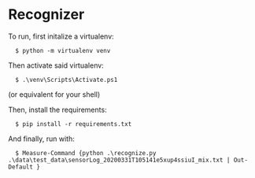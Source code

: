 # Recognizer

To run, first initalize a virtualenv:

```
  $ python -m virtualenv venv
```

Then activate said virtualenv:

```
  $ .\venv\Scripts\Activate.ps1
```

(or equivalent for your shell)

Then, install the requirements:

```
  $ pip install -r requirements.txt
```

And finally, run with:

```
  $ Measure-Command {python .\recognize.py .\data\test_data\sensorLog_20200331T105141e5xup4ssiuI_mix.txt | Out-Default }
```